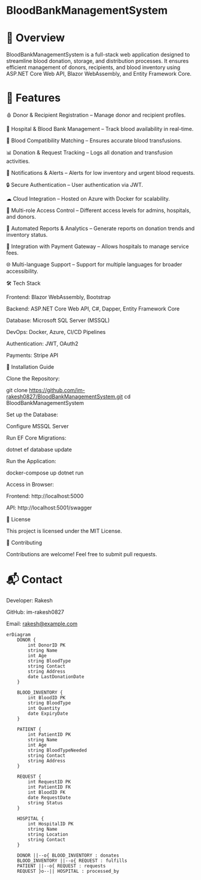 # BloodBankManagementSystem
# 📌 Overview

BloodBankManagementSystem is a full-stack web application designed to streamline blood donation, storage, and distribution processes. It ensures efficient management of donors, recipients, and blood inventory using ASP.NET Core Web API, Blazor WebAssembly, and Entity Framework Core.

# 🚀 Features

🩸 Donor & Recipient Registration – Manage donor and recipient profiles.

🏥 Hospital & Blood Bank Management – Track blood availability in real-time.

🔎 Blood Compatibility Matching – Ensures accurate blood transfusions.

📊 Donation & Request Tracking – Logs all donation and transfusion activities.

📢 Notifications & Alerts – Alerts for low inventory and urgent blood requests.

🔒 Secure Authentication – User authentication via JWT.

☁ Cloud Integration – Hosted on Azure with Docker for scalability.

📌 Multi-role Access Control – Different access levels for admins, hospitals, and donors.

📜 Automated Reports & Analytics – Generate reports on donation trends and inventory status.

🏦 Integration with Payment Gateway – Allows hospitals to manage service fees.

🌐 Multi-language Support – Support for multiple languages for broader accessibility.

🛠️ Tech Stack

Frontend: Blazor WebAssembly, Bootstrap

Backend: ASP.NET Core Web API, C#, Dapper, Entity Framework Core

Database: Microsoft SQL Server (MSSQL)

DevOps: Docker, Azure, CI/CD Pipelines

Authentication: JWT, OAuth2

Payments: Stripe API


📌 Installation Guide

Clone the Repository:

git clone https://github.com/im-rakesh0827/BloodBankManagementSystem.git
cd BloodBankManagementSystem

Set up the Database:

Configure MSSQL Server

Run EF Core Migrations:

dotnet ef database update

Run the Application:

docker-compose up
dotnet run

Access in Browser:

Frontend: http://localhost:5000

API: http://localhost:5001/swagger

📜 License

This project is licensed under the MIT License.

🤝 Contributing

Contributions are welcome! Feel free to submit pull requests.

# 📬 Contact

Developer: Rakesh

GitHub: im-rakesh0827

Email: rakesh@example.com



```mermaid
erDiagram
    DONOR {
        int DonorID PK
        string Name
        int Age
        string BloodType
        string Contact
        string Address
        date LastDonationDate
    }

    BLOOD_INVENTORY {
        int BloodID PK
        string BloodType
        int Quantity
        date ExpiryDate
    }

    PATIENT {
        int PatientID PK
        string Name
        int Age
        string BloodTypeNeeded
        string Contact
        string Address
    }

    REQUEST {
        int RequestID PK
        int PatientID FK
        int BloodID FK
        date RequestDate
        string Status
    }

    HOSPITAL {
        int HospitalID PK
        string Name
        string Location
        string Contact
    }

    DONOR ||--o{ BLOOD_INVENTORY : donates
    BLOOD_INVENTORY ||--o{ REQUEST : fulfills
    PATIENT ||--o{ REQUEST : requests
    REQUEST }o--|| HOSPITAL : processed_by
